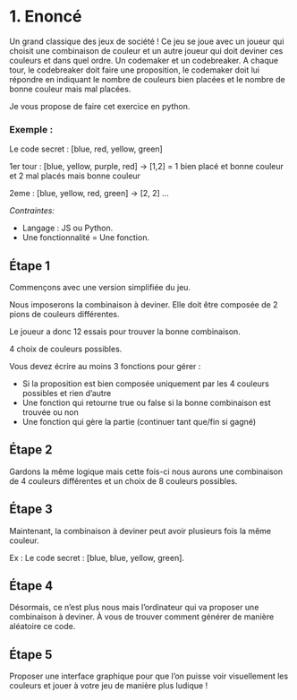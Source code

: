 # 1. Enoncé

Un grand classique des jeux de société ! Ce jeu se joue avec un joueur qui choisit une combinaison de couleur et un autre joueur qui doit deviner ces couleurs et dans quel ordre. Un codemaker et un codebreaker. A chaque tour, le codebreaker doit faire une proposition, le codemaker doit lui répondre en indiquant le nombre de couleurs bien placées et le nombre de bonne couleur mais mal placées.

Je vous propose de faire cet exercice en python.

### **Exemple :**

Le code secret : [blue, red, yellow, green]

1er tour : [blue, yellow, purple, red] -> [1,2] = 1 bien placé et bonne couleur et 2 mal placés mais bonne couleur

2eme : [blue, yellow, red, green] -> [2, 2] …

_Contraintes:_

- Langage : JS ou Python.
- Une fonctionnalité = Une fonction.

## Étape 1

Commençons avec une version simplifiée du jeu.

Nous imposerons la combinaison à deviner. Elle doit être composée de 2 pions de couleurs différentes.

Le joueur a donc 12 essais pour trouver la bonne combinaison.

4 choix de couleurs possibles.

Vous devez écrire au moins 3 fonctions pour gérer :

- Si la proposition est bien composée uniquement par les 4 couleurs possibles et rien d’autre
- Une fonction qui retourne true ou false si la bonne combinaison est trouvée ou non
- Une fonction qui gère la partie (continuer tant que/fin si gagné)

## Étape 2

Gardons la même logique mais cette fois-ci nous aurons une combinaison de 4 couleurs différentes et un choix de 8 couleurs possibles.

## Étape 3

Maintenant, la combinaison à deviner peut avoir plusieurs fois la même couleur.

Ex : Le code secret : [blue, blue, yellow, green].

## Étape **4**

Désormais, ce n’est plus nous mais l’ordinateur qui va proposer une combinaison à deviner. À vous de trouver comment générer de manière aléatoire ce code.

## Étape 5

Proposer une interface graphique pour que l’on puisse voir visuellement les couleurs et jouer à votre jeu de manière plus ludique !
